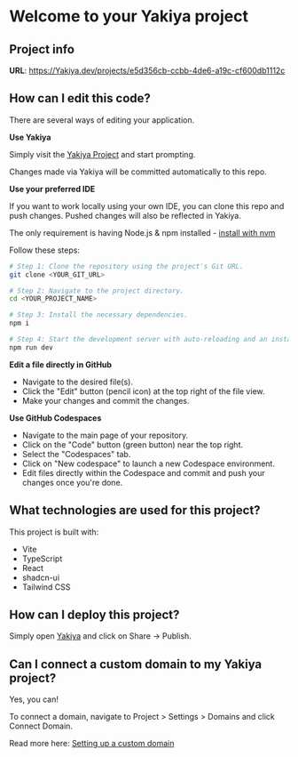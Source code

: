 # Welcome to your Yakiya project

## Project info

**URL**: https://Yakiya.dev/projects/e5d356cb-ccbb-4de6-a19c-cf600db1112c

## How can I edit this code?

There are several ways of editing your application.

**Use Yakiya**

Simply visit the [Yakiya Project](https://Yakiya.dev/projects/e5d356cb-ccbb-4de6-a19c-cf600db1112c) and start prompting.

Changes made via Yakiya will be committed automatically to this repo.

**Use your preferred IDE**

If you want to work locally using your own IDE, you can clone this repo and push changes. Pushed changes will also be reflected in Yakiya.

The only requirement is having Node.js & npm installed - [install with nvm](https://github.com/nvm-sh/nvm#installing-and-updating)

Follow these steps:

```sh
# Step 1: Clone the repository using the project's Git URL.
git clone <YOUR_GIT_URL>

# Step 2: Navigate to the project directory.
cd <YOUR_PROJECT_NAME>

# Step 3: Install the necessary dependencies.
npm i

# Step 4: Start the development server with auto-reloading and an instant preview.
npm run dev
```

**Edit a file directly in GitHub**

- Navigate to the desired file(s).
- Click the "Edit" button (pencil icon) at the top right of the file view.
- Make your changes and commit the changes.

**Use GitHub Codespaces**

- Navigate to the main page of your repository.
- Click on the "Code" button (green button) near the top right.
- Select the "Codespaces" tab.
- Click on "New codespace" to launch a new Codespace environment.
- Edit files directly within the Codespace and commit and push your changes once you're done.

## What technologies are used for this project?

This project is built with:

- Vite
- TypeScript
- React
- shadcn-ui
- Tailwind CSS

## How can I deploy this project?

Simply open [Yakiya](https://Yakiya.dev/projects/e5d356cb-ccbb-4de6-a19c-cf600db1112c) and click on Share -> Publish.

## Can I connect a custom domain to my Yakiya project?

Yes, you can!

To connect a domain, navigate to Project > Settings > Domains and click Connect Domain.

Read more here: [Setting up a custom domain](https://docs.Yakiya.dev/tips-tricks/custom-domain#step-by-step-guide)
